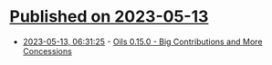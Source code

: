 # [Published on 2023-05-13](index.md)

* [2023-05-13, 06:31:25](https://lobste.rs/s/fzsxay/oils_0_15_0_big_contributions_more) - [Oils 0.15.0 - Big Contributions and More Concessions](https://www.oilshell.org/blog/2023/05/release-0.15.0.html)
